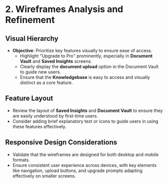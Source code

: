 # 2. Wireframes Analysis and Refinement

## Visual Hierarchy

- **Objective**: Prioritize key features visually to ensure ease of access.
  - Highlight "Upgrade to Pro" prominently, especially in **Document Vault** and **Saved Insights** screens.
  - Clearly display the **document upload** option in the Document Vault to guide new users.
  - Ensure that the **Knowledgebase** is easy to access and visually distinct as a core feature.

## Feature Layout

- Review the layout of **Saved Insights** and **Document Vault** to ensure they are easily understood by first-time users.
- Consider adding brief explanatory text or icons to guide users in using these features effectively.

## Responsive Design Considerations

- Validate that the wireframes are designed for both desktop and mobile formats.
- Ensure consistent user experience across devices, with key elements like navigation, upload buttons, and upgrade prompts adapting effectively on smaller screens.
